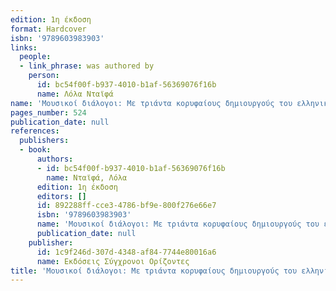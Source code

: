 ```yaml
---
edition: 1η έκδοση
format: Hardcover
isbn: '9789603983903'
links:
  people:
  - link_phrase: was authored by
    person:
      id: bc54f00f-b937-4010-b1af-56369076f16b
      name: Λόλα Νταϊφά
name: 'Μουσικοί διάλογοι: Με τριάντα κορυφαίους δημιουργούς του ελληνικού τραγουδιού'
pages_number: 524
publication_date: null
references:
  publishers:
  - book:
      authors:
      - id: bc54f00f-b937-4010-b1af-56369076f16b
        name: Νταϊφά, Λόλα
      edition: 1η έκδοση
      editors: []
      id: 892288ff-cce3-4786-bf9e-800f276e66e7
      isbn: '9789603983903'
      name: 'Μουσικοί διάλογοι: Με τριάντα κορυφαίους δημιουργούς του ελληνικού τραγουδιού'
      publication_date: null
    publisher:
      id: 1c9f246d-307d-4348-af84-7744e80016a6
      name: Εκδόσεις Σύγχρονοι Ορίζοντες
title: 'Μουσικοί διάλογοι: Με τριάντα κορυφαίους δημιουργούς του ελληνικού τραγουδιού'
---
```


